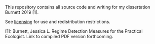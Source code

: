This repository contains all source code and writing for my dissertation Burnett 2019 [1]. 

See [licensing](/license.md) for use and redistribution restrictions.

[1]: Burnett, Jessica L. Regime Detection Measures for the Practical Ecologist. Link to compiled PDF version forthcoming.
